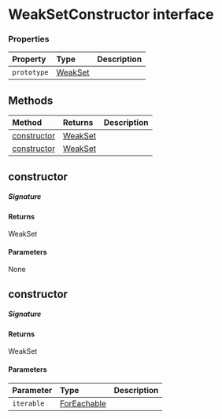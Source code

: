 # WeakSetConstructor interface










### Properties

| Property	   | Type	| Description|
|:-------------|:-------|:-----------|
|`prototype`      | [WeakSet<any>](WeakSet.md) |  |




## Methods

| Method	   |  Returns	| Description|
|:-------------|:-------|:-----------|
|[constructor<T>](#constructor<t>~33901)      | [WeakSet<T>](WeakSet.md) |  |
|[constructor<T>](#constructor<t>~22834)      | [WeakSet<T>](WeakSet.md) |  |



## constructor<T>



##### Signature

#### Returns
WeakSet<T>

#### Parameters
None


## constructor<T>



##### Signature

#### Returns
WeakSet<T>

#### Parameters


| Parameter	   | Type    | Description |
|:-------------|:---------------|:------------|
| `iterable`    | [ForEachable<T>](ForEachable.md) |  |

